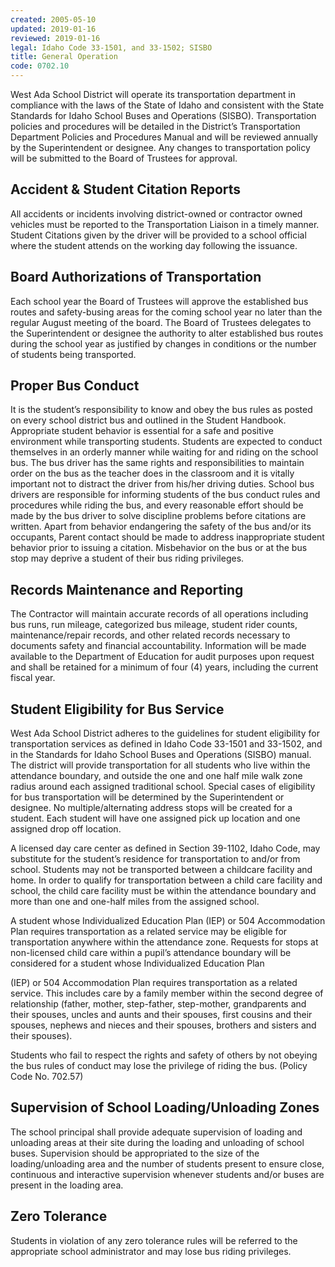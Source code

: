 ```yaml
---
created: 2005-05-10
updated: 2019-01-16
reviewed: 2019-01-16
legal: Idaho Code 33-1501, and 33-1502; SISBO
title: General Operation
code: 0702.10
---
```



West Ada School District will operate its transportation department in compliance with the laws of the State of Idaho and consistent with the State Standards for Idaho School Buses and Operations (SISBO). Transportation policies and procedures will be detailed in the District’s Transportation Department Policies and Procedures Manual and will be reviewed annually by the Superintendent or designee. Any changes to transportation policy will be submitted to the Board of Trustees for approval.

## Accident & Student Citation Reports

All accidents or incidents involving district-owned or contractor owned vehicles must be reported to the Transportation Liaison in a timely manner. Student Citations given by the driver will be provided to a school official where the student attends on the working day following the issuance.

## Board Authorizations of Transportation

Each school year the Board of Trustees will approve the established bus routes and safety-busing areas for the coming school year no later than the regular August meeting of the board. The Board of Trustees delegates to the Superintendent or designee the authority to alter established bus routes during the school year as justified by changes in conditions or the number of students being transported.

## Proper Bus Conduct

It is the student’s responsibility to know and obey the bus rules as posted on every school district bus and outlined in the Student Handbook. Appropriate student behavior is essential for a safe and positive environment while transporting students. Students are expected to conduct themselves in an orderly manner while waiting for and riding on the school bus. The bus driver has the same rights and responsibilities to maintain order on the bus as the teacher does in the classroom and it is vitally important not to distract the driver from his/her driving duties. School bus drivers are responsible for informing students of the bus conduct rules and procedures while riding the bus, and every reasonable effort should be made by the bus driver to solve discipline problems before citations are written. Apart from behavior endangering the safety of the bus and/or its occupants, Parent contact should be made to address inappropriate student behavior prior to issuing a citation. Misbehavior on the bus or at the bus stop may deprive a student of their bus riding privileges.

## Records Maintenance and Reporting

The Contractor will maintain accurate records of all operations including bus runs, run mileage, categorized bus mileage, student rider counts, maintenance/repair records, and other related records necessary to documents safety and financial accountability. Information will be made available to the Department of Education for audit purposes upon request and shall be retained for a minimum of four (4) years, including the current fiscal year.

## Student Eligibility for Bus Service

West Ada School District adheres to the guidelines for student eligibility for transportation services as defined in Idaho Code 33-1501 and 33-1502, and in the Standards for Idaho School Buses and Operations (SISBO) manual. The district will provide transportation for all students who live within the attendance boundary, and outside the one and one half mile walk zone radius around each assigned traditional school. Special cases of eligibility for bus transportation will be determined by the Superintendent or designee. No multiple/alternating address stops will be created for a student. Each student will have one assigned pick up location and one assigned drop off location.

A licensed day care center as defined in Section 39-1102, Idaho Code, may substitute for the student’s residence for transportation to and/or from school. Students may not be transported between a childcare facility and home. In order to qualify for transportation between a child care facility and school, the child care facility must be within the attendance boundary and more than one and one-half miles from the assigned school.

A student whose Individualized Education Plan (IEP) or 504 Accommodation Plan requires transportation as a related service may be eligible for transportation anywhere within the attendance zone. Requests for stops at non-licensed child care within a pupil’s attendance boundary will be considered for a student whose Individualized Education Plan

(IEP) or 504 Accommodation Plan requires transportation as a related service. This includes care by a family member within the second degree of relationship (father, mother, step-father, step-mother, grandparents and their spouses, uncles and aunts and their spouses, first cousins and their spouses, nephews and nieces and their spouses, brothers and sisters and their spouses).

Students who fail to respect the rights and safety of others by not obeying the bus rules of conduct may lose the privilege of riding the bus. (Policy Code No. 702.57)

## Supervision of School Loading/Unloading Zones

The school principal shall provide adequate supervision of loading and unloading areas at their site during the loading and unloading of school buses. Supervision should be appropriated to the size of the loading/unloading area and the number of students present to ensure close, continuous and interactive supervision whenever students and/or buses are present in the loading area.

## Zero Tolerance

Students in violation of any zero tolerance rules will be referred to the appropriate school administrator and may lose bus riding privileges.
